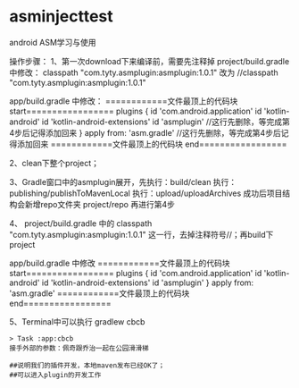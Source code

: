 # asminjecttest
android ASM学习与使用

操作步骤：
1、第一次download下来编译前，需要先注释掉
  project/build.gradle 中修改：
      classpath "com.tyty.asmplugin:asmplugin:1.0.1"  改为 //classpath "com.tyty.asmplugin:asmplugin:1.0.1" 
  
  app/build.gradle 中修改：
    ============文件最顶上的代码块 start=================
      plugins {
            id 'com.android.application'
            id 'kotlin-android'
            id 'kotlin-android-extensions'
            id 'asmplugin' //这行先删除，等完成第4步后记得添加回来
      }
      apply from: 'asm.gradle' //这行先删除，等完成第4步后记得添加回来
    ============文件最顶上的代码块 end=================

    
2、clean下整个project；

3、Gradle窗口中的asmplugin展开，先执行：build/clean
                               执行：publishing/publishToMavenLocal
                               执行：upload/uploadArchives
                               成功后项目结构会新增repo文件夹 project/repo
                               再进行第4步

4、 project/build.gradle 中的  classpath "com.tyty.asmplugin:asmplugin:1.0.1"  这一行，去掉注释符号//；再build下  project

   app/build.gradle 中修改
        ============文件最顶上的代码块 start=================
          plugins {
                id 'com.android.application'
                id 'kotlin-android'
                id 'kotlin-android-extensions'
                id 'asmplugin'
          }
          apply from: 'asm.gradle'
        ============文件最顶上的代码块 end=================

5、Terminal中可以执行 gradlew cbcb

    > Task :app:cbcb
    接手外部的参数：佩奇跟乔治一起在公园滑滑梯

    ##说明我们的插件开发，本地maven发布已经OK了；
    ##可以进入plugin的开发工作

